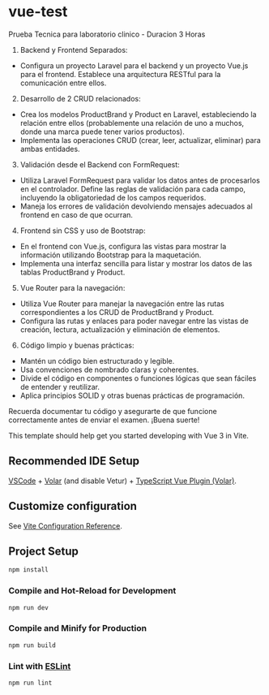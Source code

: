 # vue-test


Prueba Tecnica para laboratorio clinico - Duracion 3 Horas


1. Backend y Frontend Separados:
- Configura un proyecto Laravel para el backend y un proyecto Vue.js para el  frontend. Establece una arquitectura RESTful para la comunicación entre ellos.

2. Desarrollo de 2 CRUD relacionados:
- Crea los modelos ProductBrand y Product en Laravel, estableciendo la relación entre ellos (probablemente una relación de uno a muchos, donde una marca puede tener varios productos).
- Implementa las operaciones CRUD (crear, leer, actualizar, eliminar) para ambas entidades.

3. Validación desde el Backend con FormRequest:
- Utiliza Laravel FormRequest para validar los datos antes de procesarlos en el controlador. Define las reglas de validación para cada campo, incluyendo la obligatoriedad de los campos requeridos.
- Maneja los errores de validación devolviendo mensajes adecuados al frontend en caso de que ocurran.

4. Frontend sin CSS y uso de Bootstrap:
- En el frontend con Vue.js, configura las vistas para mostrar la información utilizando Bootstrap para la maquetación.
- Implementa una interfaz sencilla para listar y mostrar los datos de las tablas ProductBrand y Product.

5. Vue Router para la navegación:
- Utiliza Vue Router para manejar la navegación entre las rutas correspondientes a los CRUD de ProductBrand y Product.
- Configura las rutas y enlaces para poder navegar entre las vistas de creación, lectura, actualización y eliminación de elementos.

6. Código limpio y buenas prácticas:
- Mantén un código bien estructurado y legible.
- Usa convenciones de nombrado claras y coherentes.
- Divide el código en componentes o funciones lógicas que sean fáciles de entender y reutilizar.
- Aplica principios SOLID y otras buenas prácticas de programación.

Recuerda documentar tu código y asegurarte de que funcione correctamente antes de enviar el examen. ¡Buena suerte!









This template should help get you started developing with Vue 3 in Vite.

## Recommended IDE Setup

[VSCode](https://code.visualstudio.com/) + [Volar](https://marketplace.visualstudio.com/items?itemName=Vue.volar) (and disable Vetur) + [TypeScript Vue Plugin (Volar)](https://marketplace.visualstudio.com/items?itemName=Vue.vscode-typescript-vue-plugin).

## Customize configuration

See [Vite Configuration Reference](https://vitejs.dev/config/).

## Project Setup

```sh
npm install
```

### Compile and Hot-Reload for Development

```sh
npm run dev
```

### Compile and Minify for Production

```sh
npm run build
```

### Lint with [ESLint](https://eslint.org/)

```sh
npm run lint
```
